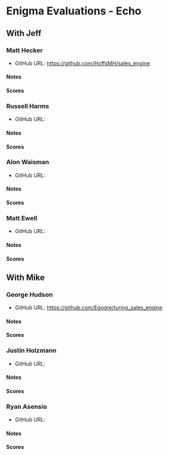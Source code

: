 # Enigma Evaluations - Echo

## With Jeff

### Matt Hecker

* GitHub URL: https://github.com/HoffsMH/sales_engine

#### Notes

#### Scores

### Russell Harms

* GitHub URL:

#### Notes

#### Scores

### Alon Waisman

* GitHub URL:

#### Notes

#### Scores

### Matt Ewell

* GitHub URL:

#### Notes

#### Scores

## With Mike

### George Hudson

* GitHub URL: https://github.com/Egogre/turing_sales_engine

#### Notes

#### Scores

### Justin Holzmann

* GitHub URL:

#### Notes

#### Scores

### Ryan Asensio

* GitHub URL:

#### Notes

#### Scores
